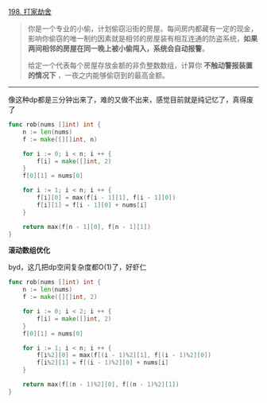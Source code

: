 [198. 打家劫舍](https://leetcode.cn/problems/house-robber/)

> 你是一个专业的小偷，计划偷窃沿街的房屋。每间房内都藏有一定的现金，影响你偷窃的唯一制约因素就是相邻的房屋装有相互连通的防盗系统，**如果两间相邻的房屋在同一晚上被小偷闯入，系统会自动报警**。
>
> 给定一个代表每个房屋存放金额的非负整数数组，计算你 **不触动警报装置的情况下** ，一夜之内能够偷窃到的最高金额。

----

像这种dp都是三分钟出来了，难的又做不出来，感觉目前就是纯记忆了，真得废了

```go
func rob(nums []int) int {
    n := len(nums)
    f := make([][]int, n)

    for i := 0; i < n; i ++ {
        f[i] = make([]int, 2)
    }
    f[0][1] = nums[0]

    for i := 1; i < n; i ++ {
        f[i][0] = max(f[i - 1][1], f[i - 1][0])
        f[i][1] = f[i - 1][0] + nums[i]
    }

    return max(f[n - 1][0], f[n - 1][1])
}
```

**滚动数组优化**

byd，这几把dp空间复杂度都O(1)了，好虾仁

```go
func rob(nums []int) int {
    n := len(nums)
    f := make([][]int, 2)

    for i := 0; i < 2; i ++ {
        f[i] = make([]int, 2)
    }
    f[0][1] = nums[0]

    for i := 1; i < n; i ++ {
        f[i%2][0] = max(f[(i - 1)%2][1], f[(i - 1)%2][0])
        f[i%2][1] = f[(i - 1)%2][0] + nums[i]
    }

    return max(f[(n - 1)%2][0], f[(n - 1)%2][1])
}
```

